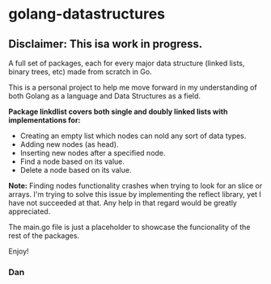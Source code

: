 # golang-datastructures

## **Disclaimer: This isa work in progress.**

A full set of packages, each for every major data structure (linked lists, binary trees, etc) made from scratch in Go.

This is a personal project to help me move forward in my understanding of both Golang as a language and Data Structures as a field.

**Package linkdlist covers both single and doubly linked lists with implementations for:**
- Creating an empty list which nodes can nold any sort of data types.
- Adding new nodes (as head).
- Inserting new nodes after a specified node.
- Find a node based on its value.
- Delete a node based on its value.

**Note:** Finding nodes functionality crashes when trying to look for an slice or arrays. I'm trying to solve this issue by implementing the reflect library, yet I have not succeeded at that. Any help in that regard would be greatly appreciated.

The main.go file is just a placeholder to showcase the funcionality of the rest of the packages.

Enjoy!
### **Dan**
